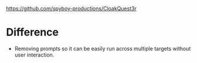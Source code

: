https://github.com/spyboy-productions/CloakQuest3r

# Difference 

- Removing prompts so it can be easily run across multiple targets without user interaction.

